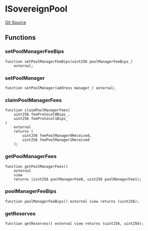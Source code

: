 # ISovereignPool
[Git Source](https://github.com/ArrakisFinance/arrakis-modular/blob/4485c572ded3a830c181fa38ceaac13efe8eb7f1/src/interfaces/ISovereignPool.sol)


## Functions
### setPoolManagerFeeBips


```solidity
function setPoolManagerFeeBips(uint256 poolManagerFeeBips_)
    external;
```

### setPoolManager


```solidity
function setPoolManager(address manager_) external;
```

### claimPoolManagerFees


```solidity
function claimPoolManagerFees(
    uint256 feeProtocol0Bips_,
    uint256 feeProtocol1Bips_
)
    external
    returns (
        uint256 feePoolManager0Received,
        uint256 feePoolManager1Received
    );
```

### getPoolManagerFees


```solidity
function getPoolManagerFees()
    external
    view
    returns (uint256 poolManagerFee0, uint256 poolManagerFee1);
```

### poolManagerFeeBips


```solidity
function poolManagerFeeBips() external view returns (uint256);
```

### getReserves


```solidity
function getReserves() external view returns (uint256, uint256);
```

